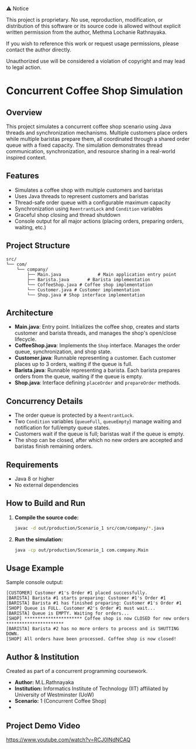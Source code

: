 ⚠ Notice

This project is proprietary. No use, reproduction, modification, or distribution of this software or its source code is allowed without explicit written permission from the author, Methma Lochanie Rathnayaka.

If you wish to reference this work or request usage permissions, please contact the author directly.

Unauthorized use will be considered a violation of copyright and may lead to legal action.

# Concurrent Coffee Shop Simulation

## Overview
This project simulates a concurrent coffee shop scenario using Java threads and synchronization mechanisms. Multiple customers place orders while multiple baristas prepare them, all coordinated through a shared order queue with a fixed capacity. The simulation demonstrates thread communication, synchronization, and resource sharing in a real-world inspired context.

## Features
- Simulates a coffee shop with multiple customers and baristas
- Uses Java threads to represent customers and baristas
- Thread-safe order queue with a configurable maximum capacity
- Synchronization using `ReentrantLock` and `Condition` variables
- Graceful shop closing and thread shutdown
- Console output for all major actions (placing orders, preparing orders, waiting, etc.)

## Project Structure

```
src/
└── com/
    └── company/
        ├── Main.java              # Main application entry point
        ├── Barista.java       # Barista implementation
        └── CoffeeShop.java # Coffee shop implementation
        └── Customer.java # Customer implementation
        └── Shop.java # Shop interface implementation
```

## Architecture
- **Main.java**: Entry point. Initializes the coffee shop, creates and starts customer and barista threads, and manages the shop's open/close lifecycle.
- **CoffeeShop.java**: Implements the `Shop` interface. Manages the order queue, synchronization, and shop state.
- **Customer.java**: Runnable representing a customer. Each customer places up to 3 orders, waiting if the queue is full.
- **Barista.java**: Runnable representing a barista. Each barista prepares orders from the queue, waiting if the queue is empty.
- **Shop.java**: Interface defining `placeOrder` and `prepareOrder` methods.

## Concurrency Details
- The order queue is protected by a `ReentrantLock`.
- Two `Condition` variables (`queueFull`, `queueEmpty`) manage waiting and notification for full/empty queue states.
- Customers wait if the queue is full; baristas wait if the queue is empty.
- The shop can be closed, after which no new orders are accepted and baristas finish remaining orders.

## Requirements
- Java 8 or higher
- No external dependencies

## How to Build and Run
1. **Compile the source code:**
   ```sh
   javac -d out/production/Scenario_1 src/com/company/*.java
   ```
2. **Run the simulation:**
   ```sh
   java -cp out/production/Scenario_1 com.company.Main
   ```

## Usage Example
Sample console output:
```
[CUSTOMER] Customer #1's Order #1 placed successfully.
[BARISTA] Barista #1 starts preparing: Customer #1's Order #1
[BARISTA] Barista #1 has finished preparing: Customer #1's Order #1
[SHOP] Queue is FULL. Customer #2's Order #1 must wait...
[BARISTA] Queue is EMPTY. Waiting for orders...
[SHOP] ********************** Coffee shop is now CLOSED for new orders **********************
[BARISTA] Barista #2 has no more orders to process and is SHUTTING DOWN.
[SHOP] All orders have been processed. Coffee shop is now closed!
```

## Author & Institution
Created as part of a concurrent programming coursework.
- **Author:** M.L.Rathnayaka
- **Institution:** Informatics Institute of Technology (IIT) affiliated by University of Westminster (UoW)
- **Scenario:** 1 (Concurrent Coffee Shop)
- 

## Project Demo Video

https://www.youtube.com/watch?v=RCJ0INdNCAQ
